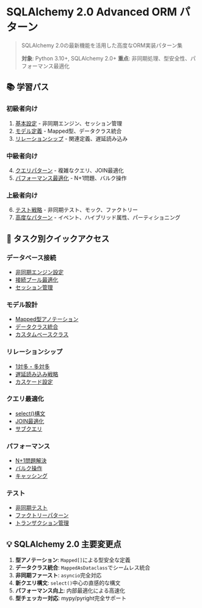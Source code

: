 # SQLAlchemy 2.0 Advanced ORM パターン

> SQLAlchemy 2.0の最新機能を活用した高度なORM実装パターン集
> 
> **対象**: Python 3.10+, SQLAlchemy 2.0+
> **重点**: 非同期処理、型安全性、パフォーマンス最適化

## 📚 学習パス

### 初級者向け
1. [基本設定](./01-setup.md) - 非同期エンジン、セッション管理
2. [モデル定義](./02-models.md) - Mapped型、データクラス統合
3. [リレーションシップ](./03-relationships.md) - 関連定義、遅延読み込み

### 中級者向け
4. [クエリパターン](./04-queries.md) - 複雑なクエリ、JOIN最適化
5. [パフォーマンス最適化](./05-optimization.md) - N+1問題、バルク操作

### 上級者向け
6. [テスト戦略](./06-testing.md) - 非同期テスト、モック、ファクトリー
7. [高度なパターン](./07-patterns.md) - イベント、ハイブリッド属性、パーティショニング

## 🎯 タスク別クイックアクセス

### データベース接続
- [非同期エンジン設定](./01-setup.md#async-engine)
- [接続プール最適化](./01-setup.md#connection-pool)
- [セッション管理](./01-setup.md#session-management)

### モデル設計
- [Mapped型アノテーション](./02-models.md#mapped-types)
- [データクラス統合](./02-models.md#dataclass-integration)
- [カスタムベースクラス](./02-models.md#custom-base)

### リレーションシップ
- [1対多・多対多](./03-relationships.md#basic-relationships)
- [遅延読み込み戦略](./03-relationships.md#lazy-loading)
- [カスケード設定](./03-relationships.md#cascading)

### クエリ最適化
- [select()構文](./04-queries.md#select-syntax)
- [JOIN最適化](./04-queries.md#join-optimization)
- [サブクエリ](./04-queries.md#subqueries)

### パフォーマンス
- [N+1問題解決](./05-optimization.md#n-plus-one)
- [バルク操作](./05-optimization.md#bulk-operations)
- [キャッシング](./05-optimization.md#caching)

### テスト
- [非同期テスト](./06-testing.md#async-testing)
- [ファクトリーパターン](./06-testing.md#factory-pattern)
- [トランザクション管理](./06-testing.md#transaction-management)

## 💡 SQLAlchemy 2.0 主要変更点

1. **型アノテーション**: `Mapped[]`による型安全な定義
2. **データクラス統合**: `MappedAsDataclass`でシームレス統合
3. **非同期ファースト**: `asyncio`完全対応
4. **新クエリ構文**: `select()`中心の直感的な構文
5. **パフォーマンス向上**: 内部最適化による高速化
6. **型チェッカー対応**: mypy/pyright完全サポート